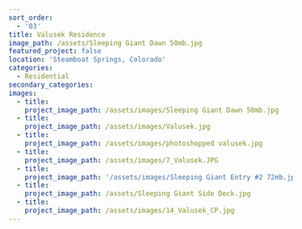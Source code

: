 ```yaml
---
sort_order:
  - '03'
title: Valusek Residence
image_path: /assets/Sleeping Giant Dawn 50mb.jpg
featured_project: false
location: 'Steamboat Springs, Colorado'
categories:
  - Residential
secondary_categories:
images:
  - title:
    project_image_path: /assets/images/Sleeping Giant Dawn 50mb.jpg
  - title:
    project_image_path: /assets/images/Valusek.jpg
  - title:
    project_image_path: /assets/images/photoshopped valusek.jpg
  - title:
    project_image_path: /assets/images/7_Valusek.JPG
  - title:
    project_image_path: '/assets/images/Sleeping Giant Entry #2 72mb.jpg'
  - title:
    project_image_path: /assets/Sleeping Giant Side Deck.jpg
  - title:
    project_image_path: /assets/images/14_Valusek_CP.jpg
---
```


